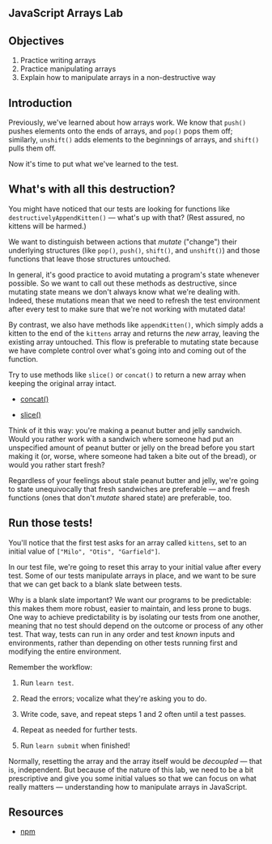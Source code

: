  JavaScript Arrays Lab
---

## Objectives

1. Practice writing arrays
2. Practice manipulating arrays
3. Explain how to manipulate arrays in a non-destructive way

## Introduction

Previously, we've learned about how arrays work. We know that `push()` pushes
elements onto the ends of arrays, and `pop()` pops them off; similarly,
`unshift()` adds elements to the beginnings of arrays, and `shift()` pulls them
off.

Now it's time to put what we've learned to the test.

## What's with all this destruction?

You might have noticed that our tests are looking for functions like
`destructivelyAppendKitten()` — what's up with that? (Rest assured, no kittens
will be harmed.)

We want to distinguish between actions that _mutate_ ("change") their underlying
structures (like `pop()`, `push()`, `shift()`, and `unshift()`) and those
functions that leave those structures untouched.

In general, it's good practice to avoid mutating a program's state whenever
possible. So we want to call out these methods as destructive, since mutating
state means we don't always know what we're dealing with. Indeed, these
mutations mean that we need to refresh the test environment after every test to
make sure that we're not working with mutated data!


By contrast, we also have methods like `appendKitten()`, which simply adds a
kitten to the end of the `kittens` array and returns the _new_ array, leaving
the existing array untouched. This flow is preferable to mutating state because
we have complete control over what's going into and coming out of the function.

Try to use methods like `slice()` or `concat()` to return a new
array when keeping the original array intact. 

* [concat()][concat]

* [slice()][slice]

Think of it this way: you're making a peanut butter and jelly sandwich. Would
you rather work with a sandwich where someone had put an unspecified amount of
peanut butter or jelly on the bread before you start making it (or, worse, where
someone had taken a bite out of the bread), or would you rather start fresh?

Regardless of your feelings about stale peanut butter and jelly, we're going to
state unequivocally that fresh sandwiches are preferable — and fresh functions
(ones that don't _mutate_ shared state) are preferable, too.

## Run those tests!

You'll notice that the first test asks for an array called `kittens`, set to an
initial value of `["Milo", "Otis", "Garfield"]`.

In our test file, we're going to reset this array to your initial value after
every test. Some of our tests manipulate arrays in place, and we want to be sure
that we can get back to a blank slate between tests.

Why is a blank slate important? We want our programs to be predictable: this
makes them more robust, easier to maintain, and less prone to bugs. One way to
achieve predictability is by isolating our tests from one another, meaning that
no test should depend on the outcome or process of any other test. That way,
tests can run in any order and test _known_ inputs and environments, rather than
depending on other tests running first and modifying the entire environment.

Remember the workflow:

1. Run `learn test`.

2. Read the errors; vocalize what they're asking you to do.

3. Write code, save, and repeat steps 1 and 2 often until a test passes.

4. Repeat as needed for further tests.

5. Run `learn submit` when finished!

Normally, resetting the array and the array itself would be _decoupled_ — that
is, independent. But because of the nature of this lab, we need to be a bit
prescriptive and give you some initial values so that we can focus on what
really matters — understanding how to manipulate arrays in JavaScript.

## Resources

- [npm](https://npmjs.org)

[concat]: https://developer.mozilla.org/en-US/docs/Web/JavaScript/Reference/Global_Objects/Array/concat?v=control
[slice]: https://developer.mozilla.org/en-US/docs/Web/JavaScript/Reference/Global_Objects/Array/slice?v=control
